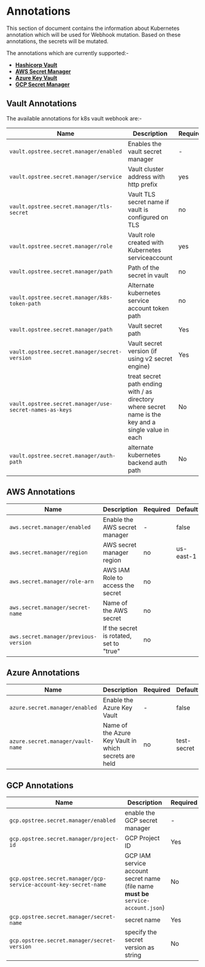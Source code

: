 # Annotations

This section of document contains the information about Kubernetes annotation which will be used for Webhook mutation.
Based on these annotations, the secrets will be mutated.

The annotations which are currently supported:-

- **[Hashicorp Vault](https://www.vaultproject.io/)**
- **[AWS Secret Manager](https://aws.amazon.com/secrets-manager/)**
- **[Azure Key Vault](https://azure.microsoft.com/en-in/services/key-vault/)**
- **[GCP Secret Manager](https://cloud.google.com/secret-manager)**

## Vault Annotations

The available annotations for k8s vault webhook are:-

|**Name**|**Description**|**Required**|**Default**|
|--------|---------------|------------|-----------|
|`vault.opstree.secret.manager/enabled`| Enables the vault secret manager | - | false |
|`vault.opstree.secret.manager/service`| Vault cluster address with http prefix | yes | - |
|`vault.opstree.secret.manager/tls-secret`| Vault TLS secret name if vault is configured on TLS | no | - |
|`vault.opstree.secret.manager/role`| Vault role created with Kubernetes serviceaccount | yes | - |
|`vault.opstree.secret.manager/path`| Path of the secret in vault | no | - |
|`vault.opstree.secret.manager/k8s-token-path`| Alternate kubernetes service account token path | no | `/var/run/secrets/kubernetes.io/serviceaccount/token` |
|`vault.opstree.secret.manager/path` | Vault secret path | Yes | - | 
|`vault.opstree.secret.manager/secret-version` | Vault secret version (if using v2 secret engine) | Yes | - | 
|`vault.opstree.secret.manager/use-secret-names-as-keys` | treat secret path ending with / as directory where secret name is the key and a single value in each | No | - |
|`vault.opstree.secret.manager/auth-path`| alternate kubernetes backend auth path | No | `auth/kubernetes/login` |

## AWS Annotations

|**Name**|**Description**|**Required**|**Default**|
|--------|---------------|------------|-----------|
|`aws.secret.manager/enabled`| Enable the AWS secret manager | - | false |
|`aws.secret.manager/region`| AWS secret manager region | no | us-east-1 |
|`aws.secret.manager/role-arn`| AWS IAM Role to access the secret | no | |
|`aws.secret.manager/secret-name`| Name of the AWS secret | no | |
|`aws.secret.manager/previous-version`| If the secret is rotated, set to "true" | no | |

## Azure Annotations

|**Name**|**Description**|**Required**|**Default**|
|--------|---------------|------------|-----------|
|`azure.secret.manager/enabled`| Enable the Azure Key Vault | - | false |
|`azure.secret.manager/vault-name`| Name of the Azure Key Vault in which secrets are held | no | test-secret |

## GCP Annotations

|**Name**|**Description**|**Required**|**Default**|
|--------|---------------|------------|-----------|
|`gcp.opstree.secret.manager/enabled`| enable the GCP secret manager | - | false |
|`gcp.opstree.secret.manager/project-id` | GCP Project ID | Yes | - |
|`gcp.opstree.secret.manager/gcp-service-account-key-secret-name` | GCP IAM service account secret name (file name **must be** `service-account.json`) | No | Google Default Application Credentials |
|`gcp.opstree.secret.manager/secret-name` | secret name | Yes | - |
|`gcp.opstree.secret.manager/secret-version` | specify the secret version as string | No | Latest |
